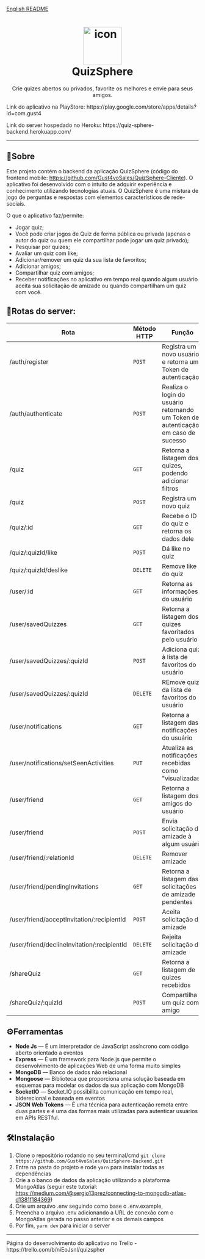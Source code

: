 [English README](https://github.com/Gust4voSales/QuizSphere-Cliente/blob/master/README-ENGLISH.md)
<h1 align="center">
<img src="https://i.imgur.com/HMr0tyZ.png" alt="icon" height="100">
<br>
QuizSphere
</h1>

<p align="center">Crie quizes abertos ou privados, favorite os melhores e envie para seus amigos.</p>
Link do aplicativo na PlayStore: https://play.google.com/store/apps/details?id=com.gust4
<p>Link do server hospedado no Heroku: https://quiz-sphere-backend.herokuapp.com/</p>

<hr />

## 📜Sobre
Este projeto contém o backend da aplicação QuizSphere (código do frontend mobile: https://github.com/Gust4voSales/QuizSphere-Cliente).
O aplicativo foi desenvolvido com o intuito de adquirir experiência e conhecimento utilizando tecnologias atuais. O QuizSphere é uma mistura de jogo de perguntas e respostas com elementos característicos de rede-sociais. 

O que o aplicativo faz/permite:
 - Jogar quiz;
 - Você pode criar jogos de Quiz de forma pública ou privada (apenas o autor do quiz ou quem ele compartilhar pode jogar um quiz privado);
 - Pesquisar por quizes;
 - Avaliar um quiz com like;
 - Adicionar/remover um quiz da sua lista de favoritos;
 - Adicionar amigos;
 - Compartilhar quiz com amigos;
 - Receber notificações no aplicativo em tempo real quando algum usuário aceita sua solicitação de amizade ou quando compartilham um quiz com você.

## 🧩Rotas do server:
| Rota | Método HTTP |  Função | Requer autenticação | 
| --- | --- | --- | --- |
| /auth/register |  `POST` | Registra um novo usuário e retorna um Token de autenticação | **Não** | 
| /auth/authenticate | `POST` |Realiza o login do usuário retornando um Token de autenticação em caso de sucesso | **Não** | 
| /quiz | `GET`|Retorna a listagem dos quizes, podendo adicionar filtros | **Sim** | 
| /quiz | `POST`|Registra um novo quiz | **Sim** | 
| /quiz/:id | `GET`|Recebe o ID do quiz e retorna os dados dele | **Sim** | 
| /quiz/:quizId/like | `POST`|Dá like no quiz | **Sim** | 
| /quiz/:quizId/deslike | `DELETE`|Remove like do quiz | **Sim** | 
| /user/:id | `GET`|Retorna as informações do usuário | **Sim** | 
| /user/savedQuizzes | `GET`|Retorna a listagem dos quizes favoritados pelo usuário | **Sim** | 
| /user/savedQuizzes/:quizId | `POST`|Adiciona quiz à lista de favoritos do usuário | **Sim** | 
| /user/savedQuizzes/:quizId | `DELETE`|REmove quiz da lista de favoritos do usuário | **Sim** | 
| /user/notifications | `GET`|Retorna a listagem das notificações do usuário | **Sim** | 
| /user/notifications/setSeenActivities | `PUT`|Atualiza as notificações recebidas como "visualizadas"| **Sim** | 
| /user/friend | `GET`|Retorna a listagem dos amigos do usuário | **Sim** | 
| /user/friend | `POST`|Envia solicitação de amizade à algum usuário | **Sim** | 
| /user/friend/:relationId | `DELETE`|Remover amizade | **Sim** | 
| /user/friend/pendingInvitations | `GET`|Retorna a listagem das solicitações de amizade pendentes | **Sim** | 
| /user/friend/acceptInvitation/:recipientId | `POST`|Aceita solicitação de amizade | **Sim** | 
| /user/friend/declineInvitation/:recipientId | `DELETE`|Rejeita solicitação de amizade | **Sim** | 
| /shareQuiz | `GET`|Retorna a listagem de quizes recebidos | **Sim** | 
| /shareQuiz/:quizId | `POST`|Compartilha um quiz com amigo | **Sim** | 

## ⚙Ferramentas
[//]: # (Add the features of your project here:)
- **Node Js** — É um interpretador de JavaScript assíncrono com código aberto orientado a eventos
- **Express** — É um framework para Node.js que permite o desenvolvimento de aplicações Web de uma forma muito simples 
- **MongoDB** — Banco de dados não relacional
- **Mongoose** — Biblioteca que proporciona uma solução baseada em esquemas para modelar os dados da sua aplicação com MongoDB
- **SocketIO** — Socket.IO possibilita comunicação em tempo real, biderecional e baseada em eventos
- **JSON Web Tokens** — É uma técnica para autenticação remota entre duas partes e é uma das formas mais utilizadas para autenticar usuários em APIs RESTful.


## 🛠Instalação
1. Clone o repositório rodando no seu terminal/cmd ````git clone https://github.com/Gust4voSales/QuizSphere-Backend.git ```` 
2. Entre na pasta do projeto e rode ```yarn``` para instalar todas as dependências
3. Crie a o banco de dados da aplicação utilizando a plataforma MongoAtlas (seguir este tutorial: https://medium.com/@sergio13prez/connecting-to-mongodb-atlas-d1381f184369)
4. Crie um arquivo .env seguindo como base o .env.example, 
5. Preencha o arquivo .env adicionando a URL de conexão com o MongoAtlas gerada no passo anterior e os demais campos
6. Por fim,  ```yarn dev``` para iniciar o server

<hr />
Página do desenvolvimento do aplicativo no Trello - https://trello.com/b/niEoJsnl/quizspher



